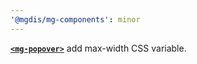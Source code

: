 ```yaml
---
'@mgdis/mg-components': minor
---
```


[**`<mg-popover>`**](./?path=/docs/molecules-mg-popover--mg-popover) add max-width CSS variable.
